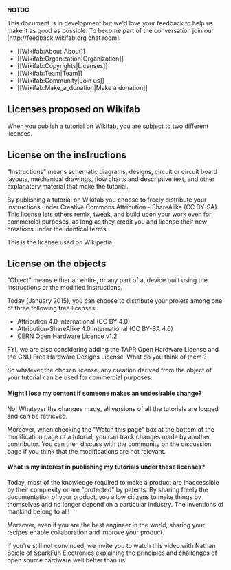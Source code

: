 __NOTOC__
<div class="alert alert-info">
This document is in development but we'd love your feedback to help us make it as good as possible. To become part of the conversation join our [http://feedback.wikifab.org chat room]. 
</div>
<div class="row">
<div class="col-md-4 col-sm-12 col-xs-12 static-pages-menu">
<ul>
<li>[[Wikifab:About|About]]</li>
<li>[[Wikifab:Organization|Organization]]</li>
<li>[[Wikifab:Copyrights|Licenses]]</li>
<li>[[Wikifab:Team|Team]]</li>
<li>[[Wikifab:Community|Join us]]</li>
<li>[[Wikifab:Make_a_donation|Make a donation]]</li>
</ul>
</div>
<div class="col-md-8 col-sm-12 col-xs-12">
<h2 class="contribuer-subtitle-first">Licenses proposed on Wikifab</h2>

When you publish a tutorial on Wikifab, you are subject to two different licenses.

<h2 class="contribuer-subtitle">License on the instructions</h2>

"Instructions" means schematic diagrams, designs, circuit or circuit board layouts, mechanical drawings, flow charts and descriptive text, and other explanatory material that make the tutorial.

By publishing a tutorial on Wikifab you choose to freely distribute your instructions under Creative Commons Attribution - ShareAlike (CC BY-SA). This license lets others remix, tweak, and build upon your work even for commercial purposes, as long as they credit you and license their new creations under the identical terms.

This is the license used on Wikipedia.

<h2 class="contribuer-subtitle">License on the objects</h2>

"Object" means either an entire, or any part of a, device built using the Instructions or the modified Instructions.

Today (January 2015), you can choose to distribute your projets among one of three following free licenses:

* Attribution 4.0 International (CC BY 4.0)
* Attribution-ShareAlike 4.0 International (CC BY-SA 4.0)
* CERN Open Hardware Licence v1.2

FYI, we are also considering adding the TAPR Open Hardware License and the GNU Free Hardware Designs License. What do you think of them ?

So whatever the chosen license, any creation derived from the object of your tutorial can be used for commercial purposes.


<h4>Might I lose my content if someone makes an undesirable change?</h4>

No! Whatever the changes made, all versions of all the tutorials are logged and can be retrieved.

Moreover, when checking the "Watch this page" box at the bottom of the modification page of a tutorial, you can track changes made by another contributor. You can then discuss with the community on the discussion page if you think that the modifications are not relevant.


<h4>What is my interest in publishing my tutorials under these licenses?</h4>

Today, most of the knowledge required to make a product are inaccessible by their complexity or are "protected" by patents. By sharing freely the documentation of your product, you allow citizens to make things by themselves and no longer depend on a particular industry. The inventions of mankind belong to all!

Moreover, even if you are the best engineer in the world, sharing your recipes enable collaboration and improve your product.

If you're still not convinced, we invite you to watch this video with Nathan Seidle of SparkFun Electronics explaining the principles and challenges of open source hardware well better than us!
</div>
</div>
